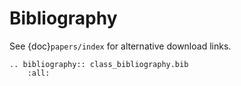 # Bibliography

See {doc}`papers/index` for alternative download links.

```{eval-rst}
.. bibliography:: class_bibliography.bib
    :all:
```
